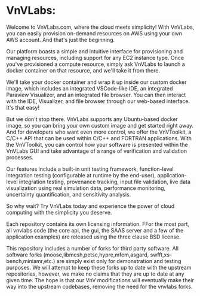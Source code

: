 # VnVLabs:

Welcome to VnVLabs.com, where the cloud meets simplicity! With VnVLabs, you can easily provision on-demand resources on AWS using your own AWS account. And that's just the beginning.

Our platform boasts a simple and intuitive interface for provisioning and managing resources, including support for any EC2 instance type. Once you've provisioned a compute resource, simply ask VnVLabs to launch a docker container on that resource, and we'll take it from there.

We'll take your docker container and wrap it up inside our custom docker image, which includes an integrated VSCode-like IDE, an integrated Paraview Visualizer, and an integrated file browser. You can then interact with the IDE, Visualizer, and file browser through our web-based interface. It's that easy!

But we don't stop there. VnVLabs supports any Ubuntu-based docker image, so you can bring your own custom image and get started right away. And for developers who want even more control, we offer the VnVToolkit, a C/C++ API that can be used within C/C++ and FORTRAN applications. With the VnVToolkit, you can control how your software is presented within the VnVLabs GUI and take advantage of a range of verification and validation processes.

Our features include a built-in unit testing framework, function-level integration testing (configurable at runtime by the end-user), application-level integration testing, provenance tracking, input file validation, live data visualization using real simulation data, performance monitoring, uncertainty quantification, and sensitivity analysis.

So why wait? Try VnVLabs today and experience the power of cloud computing with the simplicity you deserve.

Each repository contains its own licensing information. FFor the most part, all vnvlabs code (the core api,
the gui, the SAAS server and a few of the application examples) are released using the three clause BSD license. 

This repository includes a number of forks for third party software. All software forks (moose,libmesh,petsc,hypre,mfem,asgard,
swfft,xs-bench,miniamr,etc.) are simply exist only for demonstration and testing purposes. We will attempt to keep these forks up
to date with the upstream repositories, however, we make no claims that they are up to date at any given time. The hope is that our VnV 
modifications will eventually make their way into the upstream codebases, removing the need for the vnvlabs forks. 
   
   
   
   
